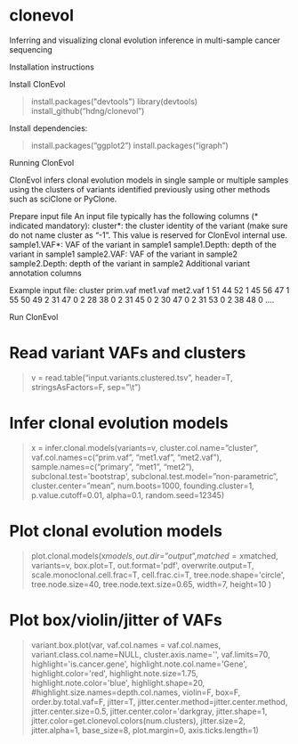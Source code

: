 # clonevol
Inferring and visualizing clonal evolution inference in multi-sample cancer sequencing

Installation instructions

Install ClonEvol
> install.packages("devtools")
> library(devtools)
> install_github(“hdng/clonevol”)

Install dependencies:
>install.packages(“ggplot2”)
>install.packages(“igraph”)

Running ClonEvol

ClonEvol infers clonal evolution models in single sample or multiple samples using the clusters of variants identified previously using other methods such as sciClone or PyClone.

Prepare input file
An input file typically has the following columns (* indicated mandatory):
cluster*: the cluster identity of the variant (make sure do not name cluster as “-1”. This value is reserved for ClonEvol internal use.
sample1.VAF*: VAF of the variant in sample1
sample1.Depth: depth of the variant in sample1
sample2.VAF: VAF of the variant in sample2
sample2.Depth: depth of the variant in sample2
Additional variant annotation columns

Example input file:
cluster    prim.vaf    met1.vaf    met2.vaf
1    51    44    52
1    45    56    47
1    55    50    49
2    31    47    0
2    28    38    0
2    31    45    0
2    30    47    0
2    31    53    0
2    38    48    0
….

Run ClonEvol
# Read variant VAFs and clusters
> v = read.table(“input.variants.clustered.tsv”, header=T, stringsAsFactors=F, sep=”\t”)

# Infer clonal evolution models
> x = infer.clonal.models(variants=v,
            cluster.col.name=”cluster”,
vaf.col.names=c(“prim.vaf”, “met1.vaf”, “met2.vaf”),
                            sample.names=c(“primary”, “met1”, “met2”),
                            subclonal.test='bootstrap',
                            subclonal.test.model=”non-parametric”,
                            cluster.center=”mean”,
                            num.boots=1000,
                            founding.cluster=1,
                            p.value.cutoff=0.01,
                            alpha=0.1,
                            random.seed=12345)

# Plot clonal evolution models
> plot.clonal.models(x$models,
                       out.dir=”output”,
                       matched=x$matched,
                       variants=v,
                       box.plot=T,
                       out.format='pdf',
overwrite.output=T,
                       scale.monoclonal.cell.frac=T,
                       cell.frac.ci=T,
                       tree.node.shape='circle',
                       tree.node.size=40,
                       tree.node.text.size=0.65,
                       width=7, height=10
    )


# Plot box/violin/jitter of VAFs
> variant.box.plot(var, vaf.col.names = vaf.col.names,
                          variant.class.col.name=NULL,
                          cluster.axis.name='',
                          vaf.limits=70,
                          highlight='is.cancer.gene',
                          highlight.note.col.name='Gene',
                          highlight.color='red',
                          highlight.note.size=1.75,
                          highlight.note.color='blue',
                          highlight.shape=20,
                          #highlight.size.names=depth.col.names,
                          violin=F,
                          box=F,
                          order.by.total.vaf=F,
                          jitter=T,
                          jitter.center.method=jitter.center.method,
                          jitter.center.size=0.5,
                          jitter.center.color='darkgray,
                          jitter.shape=1,
                          jitter.color=get.clonevol.colors(num.clusters),
                          jitter.size=2,
                          jitter.alpha=1,
                          base_size=8,
                          plot.margin=0,
                          axis.ticks.length=1)





